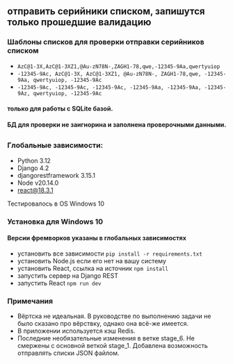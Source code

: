 ## отправить серийники списком, запишутся только прошедшие валидацию

### Шаблоны списков для проверки отправки серийников списком
- ```AzC@1-3X,AzC@1-3XZ1,@Au-zN78N-,ZAGH1-78,qwe,-12345-9Aa,qwertyuiop```
- ```-12345-9Ac, AzC@1-3X, AzC@1-3XZ1, @Au-zN78N-, ZAGH1-78,qwe, -12345-9Aa, qwertyuiop, -12345-9Ac```
- ```-12345-9Ac, -12345-9Ac, -12345-9Ac, -12345-9Aa, -12345-9Aa, -12345-9Az, qwertyuiop, -12345-9Ac```
#### только для работы с SQLite базой.
#### БД для проверки не заигнорина и заполнена проверочными данными.

##

### Глобальные зависимости:
- Python 3.12
- Django 4.2
- djangorestframework 3.15.1
- Node v20.14.0
- react@18.3.1

Тестировалось в OS Windows 10

### Установка для Windows 10
#### Версии фремворков указаны в глобальных зависимостях
- установить все зависимости ```pip install -r requirements.txt```
- установить Node.js если его нет на вашу систему
- установить React, ссылка на источник ```npm install```
- запустить сервер на Django REST
- запустить React ```npm run dev```

### Примечания
- Вёртска не идеальная. В руководстве по выполнению задачи не было сказано про вёрствку, однако она всё-же имеется.
- В приложении используется кэш Redis.
- Последние необязательные изменения в ветке stage_6. Не смержены с основной веткой stage_1. Добавлена возможность отправлять списки JSON файлом.